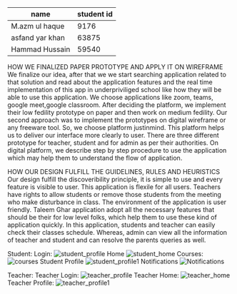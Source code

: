 
name  | student id
------------- | -------------
M.azm ul haque  | 9176
asfand yar khan| 63875
Hammad Hussain | 59540

HOW WE FINALIZED PAPER PROTOTYPE AND APPLY IT ON WIREFRAME
We finalize our idea, after that we we start searching application related to that solution and read about the application features and the real time implementation of this app in underpriviliged school like how they will be able to use this application. We choose applications like zoom, teams, google meet,google classroom. After deciding the platform, we implement their low fedility prototype on paper and then work on medium fedility. Our second approach was to implement the prototypes on digital wireframe or any freeware tool. So, we choose platform justinmind. This platform helps us to deliver our interface more clearly to user. There are three different prototype for teacher, student and for admin as per their authorities. On digital platform, we describe step by step procedure to use the application which may help them to understand the flow of application.

HOW OUR DESIGN FULFILL THE GUIDELINES, RULES AND HEURISTICS
Our design fulfill the discoveribility principle, it is simple to use and every feature is visible to user. This application is flexile for all users. Teachers have rights to allow students or remove those students from the meeting who make disturbance in class. The environment of the application is user friendly. Taleem Ghar application adopt all the necessary features that should be their for low level folks, which help them to use these kind of application quickly. In this application, students and teacher can easily check their classes schedule. Whereas, admin can view all the information of teacher and student and can resolve the parents queries as well.

Student:
Login:
![student_profile](https://user-images.githubusercontent.com/49077908/148460427-70ba21ac-a97e-44ea-84b9-2661078a5724.PNG)
Home
![student_home](https://user-images.githubusercontent.com/49077908/148460474-9586ad7a-0fdc-48f2-bf0b-f2c7bfe678c1.PNG)
Courses:
![courses](https://user-images.githubusercontent.com/49077908/148460492-5c7a1d2a-f872-44c2-a6fe-d1ba26e566da.PNG)
Student Profile
![student_profile1](https://user-images.githubusercontent.com/49077908/148460503-1807a309-10ca-42ab-a7d5-9b2098c92584.PNG)
Notifications
![Notifications](https://user-images.githubusercontent.com/49077908/148460521-a1eabe25-9ef2-4ea5-b2ba-68bc9aaa76cd.PNG)

Teacher:
Teacher Login:
![teacher_profile](https://user-images.githubusercontent.com/49077908/148460552-cc7fc839-1de7-4256-b006-e1c2be7afcd4.PNG)
Teacher Home:
![teacher_home](https://user-images.githubusercontent.com/49077908/148460572-9016d3ac-d34d-49a8-905c-c80ba2a812e6.PNG)
Teacher Profile:
![teacher_profile1](https://user-images.githubusercontent.com/49077908/148460597-d5a4512c-89f3-4016-9150-d3d19b5f58e9.PNG)
